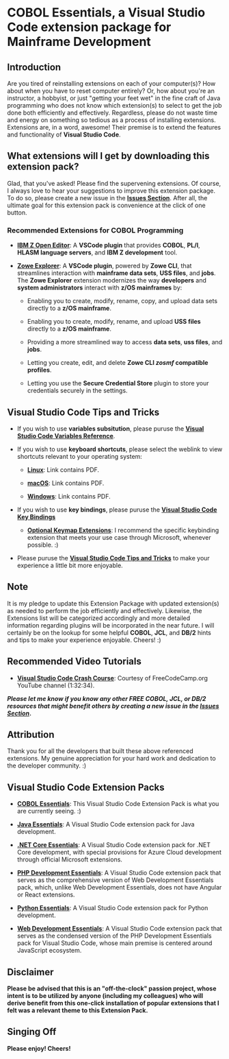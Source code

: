 # COBOL Essentials, a Visual Studio Code extension package for Mainframe Development

## Introduction

Are you tired of reinstalling extensions on each of your computer(s)? How about when you have to reset computer entirely? Or, how about you're an instructor, a hobbyist, or just "getting your feet wet" in the fine craft of Java programming who does not know which extension(s) to select to get the job done both efficiently and effectively. Regardless, please do not waste time and energy on something so tedious as a process of installing extensions. Extensions are, in a word, awesome! Their premise is to extend the features and functionality of **Visual Studio Code**.

## What extensions will I get by downloading this extension pack?

Glad, that you've asked! Please find the supervening extensions. Of course, I always love to hear your suggestions to improve this extension package. To do so, please create a new issue in the [**Issues Section**](https://github.com/jillmnolan/cobol-essentials/issues). After all, the ultimate goal for this extension pack is convenience at the click of one button.

### Recommended Extensions for COBOL Programming

* [**IBM Z Open Editor**](https://marketplace.visualstudio.com/items?itemName=IBM.zopeneditor): A **VSCode plugin** that provides **COBOL**, **PL/I**, **HLASM language servers**, and **IBM Z development** tool.

* [**Zowe Explorer**](https://marketplace.visualstudio.com/items?itemName=Zowe.vscode-extension-for-zowe): A **VSCode plugin**, powered by **Zowe CLI**, that streamlines interaction with **mainframe data sets**, **USS files**, and **jobs**. The **Zowe Explorer** extension modernizes the way **developers** and **system administrators** interact with **z/OS mainframes** by:

  * Enabling you to create, modify, rename, copy, and upload data sets directly to a **z/OS mainframe**.
  
  * Enabling you to create, modify, rename, and upload **USS files** directly to a **z/OS mainframe**.
  
  * Providing a more streamlined way to access **data sets**, **uss files**, and **jobs**.
  
  * Letting you create, edit, and delete **Zowe CLI _zosmf_ compatible profiles**.
  
  * Letting you use the **Secure Credential Store** plugin to store your credentials securely in the settings.

## Visual Studio Code Tips and Tricks

* If you wish to use **variables subsitution**, please puruse the [**Visual Studio Code Variables Reference**](https://code.visualstudio.com/docs/editor/variables-reference).

* If you wish to use **keyboard shortcuts**, please select the weblink to view shortcuts relevant to your operating system:

  * [**Linux**](https://code.visualstudio.com/shortcuts/keyboard-shortcuts-linux.pdf): Link contains PDF.

  * [**macOS**](https://code.visualstudio.com/shortcuts/keyboard-shortcuts-macos.pdf): Link contains PDF.

  * [**Windows**](https://code.visualstudio.com/shortcuts/keyboard-shortcuts-windows.pdf): Link contains PDF.

* If you wish to use **key bindings**, please puruse the [**Visual Studio Code Key Bindings**](https://code.visualstudio.com/docs/getstarted/keybindings)

  * [**Optional Keymap Extensions**](https://marketplace.visualstudio.com/search?target=VSCode&category=Keymaps&sortBy=Relevance): I recommend the specific keybinding extension that meets your use case through Microsoft, whenever possible. :)

* Please puruse the [**Visual Studio Code Tips and Tricks**](https://code.visualstudio.com/docs/getstarted/tips-and-tricks) to make your experience a little bit more enjoyable.

## Note

It is my pledge to update this Extension Package with updated extension(s) as needed to perform the job efficiently and effectively. Likewise, the Extensions list will be categorized accordingly and more detailed information regarding plugins will be incorporated in the near future. I will certainly be on the lookup for some helpful **COBOL**, **JCL**, and **DB/2** hints and tips to make your experience enjoyable.  Cheers! :)

## Recommended Video Tutorials

* [**Visual Studio Code Crash Course**](https://www.youtube.com/watch?v=WPqXP_kLzpo): Courtesy of FreeCodeCamp.org YouTube channel (1:32:34).

**_Please let me know if you know any other FREE COBOL, JCL, or DB/2 resources that might benefit others by creating a new issue in the [Issues Section](https://github.com/jillmnolan/cobol-essentials/issues)_.**

## Attribution

Thank you for all the developers that built these above referenced extensions. My genuine appreciation for your hard work and dedication to the developer community. :)

## Visual Studio Code Extension Packs

* [**COBOL Essentials**](https://marketplace.visualstudio.com/items?itemName=JillMNolan.cobol-essentials): This Visual Studio Code Extension Pack is what you are currently seeing. :)

* [**Java Essentials**](https://marketplace.visualstudio.com/items?itemName=JillMNolan.java-essentials): A Visual Studio Code extension pack for Java development.

* [**.NET Core Essentials**](https://marketplace.visualstudio.com/items?itemName=JillMNolan.dotnet-core-essentials): A Visual Studio Code extension pack for .NET Core development, with special provisions for Azure Cloud development through official Microsoft extensions.

* [**PHP Development Essentials**](https://marketplace.visualstudio.com/items?itemName=JillMNolan.php-development-essentials): A Visual Studio Code extension pack that serves as the comprehensive version of Web Development Essentials pack, which, unlike Web Development Essentials, does not have Angular or React extensions.

* [**Python Essentials**](https://marketplace.visualstudio.com/items?itemName=JillMNolan.python-essentials): A Visual Studio Code extension pack for Python development.

* [**Web Development Essentials**](https://marketplace.visualstudio.com/items?itemName=JillMNolan.web-development-essentials-pack): A Visual Studio Code extension pack that serves as the condensed version of the PHP Development Essentials pack for Visual Studio Code, whose main premise is centered around JavaScript ecosystem.

## Disclaimer

**Please be advised that this is an "off-the-clock" passion project, whose intent is to be utilized by anyone (including my colleagues) who will derive benefit from this one-click installation of popular extensions that I felt was a relevant theme to this Extension Pack.**

## Singing Off

**Please enjoy! Cheers!**
